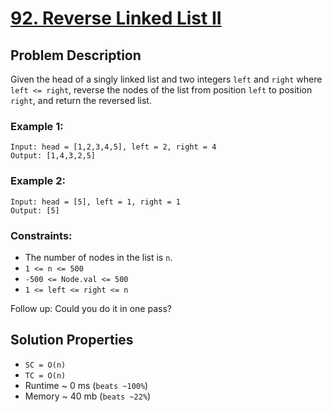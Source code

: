 # [92. Reverse Linked List II](https://leetcode.com/problems/reverse-linked-list-ii/description/)

## Problem Description

Given the head of a singly linked list and two integers `left` and `right` where `left <= right`, reverse the nodes of the list from position `left` to position `right`, and return the reversed list.

### Example 1:
```
Input: head = [1,2,3,4,5], left = 2, right = 4
Output: [1,4,3,2,5]
```
### Example 2:
```
Input: head = [5], left = 1, right = 1
Output: [5]
```

### Constraints:

* The number of nodes in the list is `n`.
* `1 <= n <= 500`
* `-500 <= Node.val <= 500`
* `1 <= left <= right <= n`


Follow up: Could you do it in one pass?


## Solution Properties

* `SC = O(n)`
* `TC = O(n)`
* Runtime ~ 0 ms (`beats ~100%`)
* Memory ~ 40 mb (`beats ~22%`)